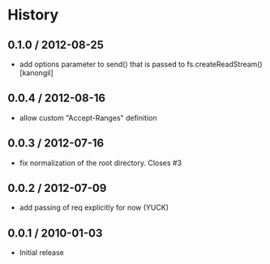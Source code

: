 # History

## 0.1.0 / 2012-08-25

* add options parameter to send\(\) that is passed to fs.createReadStream\(\) \[kanongil\]

## 0.0.4 / 2012-08-16

* allow custom "Accept-Ranges" definition

## 0.0.3 / 2012-07-16

* fix normalization of the root directory. Closes \#3

## 0.0.2 / 2012-07-09

* add passing of req explicitly for now \(YUCK\)

## 0.0.1 / 2010-01-03

* Initial release

